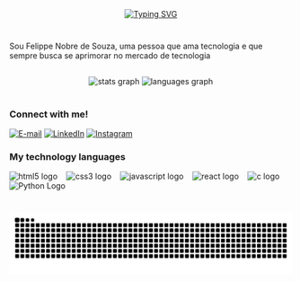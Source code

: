 <div align="center">
  <a href="https://git.io/typing-svg">
    <img src="https://readme-typing-svg.demolab.com?font=Fira+Code&weight=700&size=25&pause=500&color=00FF00&center=true&vCenter=true&random=false&width=524&lines=Bem-vindo+ao+meu+perfil" alt="Typing SVG">
  </a>
</div>

<img align="center" alt="" src="./src/header-gif.gif">

###

<p align="left">Sou Felippe Nobre de Souza, uma pessoa que ama tecnologia e que sempre busca se aprimorar no mercado de tecnologia</p>

###

<h2 align="left"></h2>

###

<div align="center">
  <img src="https://github-readme-stats.vercel.app/api?username=Felippe-nobre&hide_title=false&hide_rank=false&show_icons=true&include_all_commits=true&count_private=true&disable_animations=false&theme=dracula&locale=en&hide_border=false&order=1" height="150" alt="stats graph"  />
  <img src="https://github-readme-stats.vercel.app/api/top-langs?username=Felippe-nobre&locale=en&hide_title=false&layout=compact&card_width=320&langs_count=5&theme=dracula&hide_border=false&order=2" height="150" alt="languages graph"  />
</div>

###

<h1 align="left"></h1>

###

<img align="right" alt="" height="190px" src="https://github.com/user-attachments/assets/ce6efb21-adac-4156-99a4-e1a9a92f0f35">


<h3 align="left">Connect with me!</h3>

[![E-mail](https://img.shields.io/badge/-Email-000?style=for-the-badge&logo=microsoft-outlook&logoColor=FF00F6&color:FFF)](mailto:felippenobresouza@gmail.com)
[![LinkedIn](https://img.shields.io/badge/-LinkedIn-000?style=for-the-badge&logo=linkedin&logoColor=FF00F6&color:FFF)](https://www.linkedin.com/in/nobre.felippe/)
[![Instagram](https://img.shields.io/badge/-Instagram-000?style=for-the-badge&logo=instagram&logoColor=FF00F6&color:FFF)](https://www.instagram.com/felippe-nobre-de-souzaa/)


<h3 align="left">My technology languages
</h3>

<div align="left">
  <img src="https://cdn.jsdelivr.net/gh/devicons/devicon/icons/html5/html5-original.svg" height="35" alt="html5 logo"  />
  <img width="8" />
  <img src="https://cdn.jsdelivr.net/gh/devicons/devicon/icons/css3/css3-original.svg" height="35" alt="css3 logo"  />
  <img width="8" />
  <img src="https://cdn.jsdelivr.net/gh/devicons/devicon/icons/javascript/javascript-plain.svg" height="35" alt="javascript logo"  />
  <img width="8" />
  <img src="https://cdn.jsdelivr.net/gh/devicons/devicon/icons/react/react-original.svg" height="35" alt="react logo"  />
  <img width="8" />
  <img src="https://cdn.jsdelivr.net/gh/devicons/devicon/icons/c/c-original.svg" height="35" alt="c logo"  />
   <img width="8" />
   <img src="https://cdn.jsdelivr.net/gh/devicons/devicon/icons/python/python-original.svg" height="35" alt="Python Logo" />

   
 

  
  
  

</div>

###

<h1 align="left"></h1>

###
<picture align="center">
  <source media="(prefers-color-scheme: dark)" srcset="https://raw.githubusercontent.com/Felippe-Nobre/Felippe-Nobre/output/github-contribution-grid-snake-dark.svg">
  <source media="(prefers-color-scheme: light)" srcset="https://raw.githubusercontent.com/Felippe-Nobre/Felippe-Nobre/output/github-contribution-grid-snake-dark.svg">
  <img align="center" alt="github contribution grid snake animation" src="https://raw.githubusercontent.com/Felippe-Nobre/Felippe-Nobre/output/github-contribution-grid-snake.svg">
</picture>

###
